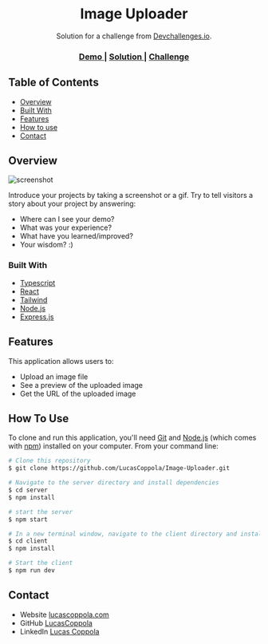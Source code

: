 <h1 align="center">Image Uploader</h1>

<div align="center">
   Solution for a challenge from  <a href="http://devchallenges.io" target="_blank">Devchallenges.io</a>.
</div>

<div align="center">
  <h3>
    <a href="https://{your-demo-link.your-domain}">
      Demo
    </a>
    <span> | </span>
    <a href="https://{your-url-to-the-solution}">
      Solution
    </a>
    <span> | </span>
    <a href="https://devchallenges.io/challenges/O2iGT9yBd6xZBrOcVirx">
      Challenge
    </a>
  </h3>
</div>

<!-- TABLE OF CONTENTS -->

## Table of Contents

-   [Overview](#overview)
-   [Built With](#built-with)
-   [Features](#features)
-   [How to use](#how-to-use)
-   [Contact](#contact)

<!-- OVERVIEW -->

## Overview

![screenshot](https://user-images.githubusercontent.com/16707738/92399059-5716eb00-f132-11ea-8b14-bcacdc8ec97b.png)

Introduce your projects by taking a screenshot or a gif. Try to tell visitors a story about your project by answering:

-   Where can I see your demo?
-   What was your experience?
-   What have you learned/improved?
-   Your wisdom? :)

### Built With

-   [Typescript](https://www.typescriptlang.org/)
-   [React](https://reactjs.org/)
-   [Tailwind](https://tailwindcss.com/)
-   [Node.js](https://nodejs.org/en)
-   [Express.js](https://expressjs.com/)

## Features

This application allows users to:

-   Upload an image file
-   See a preview of the uploaded image
-   Get the URL of the uploaded image

## How To Use

To clone and run this application, you'll need [Git](https://git-scm.com) and [Node.js](https://nodejs.org/en/download/) (which comes with [npm](http://npmjs.com)) installed on your computer. From your command line:

```bash
# Clone this repository
$ git clone https://github.com/LucasCoppola/Image-Uploader.git

# Navigate to the server directory and install dependencies
$ cd server
$ npm install

# start the server
$ npm start

# In a new terminal window, navigate to the client directory and install dependencies
$ cd client
$ npm install

# Start the client
$ npm run dev
```

## Contact

-   Website [lucascoppola.com](https://lucascoppola.netlify.app/)
-   GitHub [LucasCoppola](https://github.com/LucasCoppola)
-   LinkedIn [Lucas Coppola](https://www.linkedin.com/in/lucas-coppola-1805ab226/)
